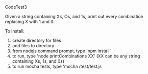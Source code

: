 CodeTest3

Given a string containing Xs, Os, and 1s, print out every combination replacing X with 1 and 0.

To install:
1) create directory for files
2) add files to directory
3) from nodejs command prompt, type 'npm install' 
4) to run, type 'node printCombinations XX'  (XX can be any string containing Xs, 1s, and 0s)
5) to run mocha tests, type 'mocha <path>/test/test.js


